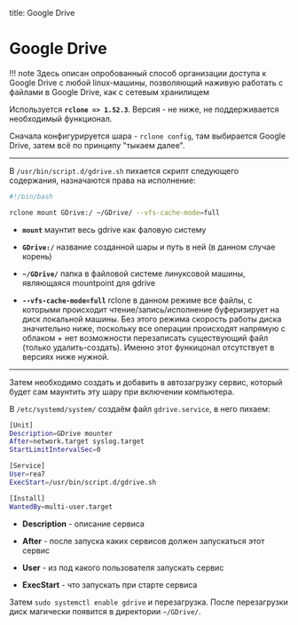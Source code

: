 title: Google Drive
# Google Drive

!!! note
	Здесь описан опробованный способ организации доступа к Google Drive с любой linux-машины, позволяющий наживую работать с файлами в Google Drive, как с сетевым хранилищем

Используется **`rclone => 1.52.3`**. Версия - не ниже, не поддерживается необходимый функционал.

Сначала конфигурируется шара - `rclone config`, там выбирается Google Drive, затем всё по принципу "тыкаем далее".

-----------

В `/usr/bin/script.d/gdrive.sh` пихается скрипт следующего содержания, назначаются права на исполнение:

```bash
#!/bin/bash

rclone mount GDrive:/ ~/GDrive/ --vfs-cache-mode=full
```

* **`mount`** маунтит весь gdrive как фаловую систему

* **`GDrive:/`** название созданной шары и путь в ней (в данном случае корень)

* **`~/GDrive/`** папка в файловой системе линуксовой машины, являющаяся mountpoint для gdrive

* **`--vfs-cache-mode=full`** rclone в данном режиме все файлы, с которыми происходит чтение/запись/исполнение буферизирует на диск локальной машины. Без этого режима скорость работы диска значительно ниже, поскольку все операции происходят напрямую с облаком + нет возможности перезаписать существующий файл (только удалить-создать). Именно этот функицонал отсутствует в версиях ниже нужной.

-----------

Затем необходимо создать и добавить в автозагрузку сервис, который будет сам маунтить эту шару при включении компьютера.

В `/etc/systemd/system/` создаём файл `gdrive.service`, в него пихаем:

```bash
[Unit]
Description=GDrive mounter
After=network.target syslog.target
StartLimitIntervalSec=0

[Service]
User=rea7
ExecStart=/usr/bin/script.d/gdrive.sh

[Install]
WantedBy=multi-user.target
```

* **Description** - описание сервиса

* **After** - после запуска каких сервисов должен запускаться этот сервис

* **User** - из под какого пользователя запускать сервис

* **ExecStart** - что запускать при старте сервиса

Затем `sudo systemctl enable gdrive` и перезагрузка. После перезагрузки диск магически появится в директории `~/GDrive/`.